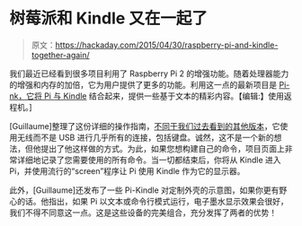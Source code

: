 # 树莓派和 Kindle 又在一起了

> 原文：<https://hackaday.com/2015/04/30/raspberry-pi-and-kindle-together-again/>

我们最近已经看到很多项目利用了 Raspberry Pi 2 的增强功能。随着处理器能力的增强和内存的加倍，它为用户提供了更多的功能。利用这一点的最新项目是 [Pi-nk，它将 Pi 与 Kindle](http://guilev-concept.net/pink) 结合起来，提供一些基于文本的精彩内容。【编辑:】使用返程机。]

[Guillaume]整理了这份详细的操作指南，[不同于我们过去看到的其他版本](http://hackaday.com/2012/09/11/using-a-raspberry-pi-as-your-travel-computer/)，它使用无线而不是 USB 进行几乎所有的连接，包括键盘。诚然，这不是一个新的想法，但他提出了他这样做的方式。为此，如果您想构建自己的命令，项目页面上非常详细地记录了您需要使用的所有命令。当一切都结束后，你将从 Kindle 进入 Pi，并使用流行的“screen”程序让 Pi 使用 Kindle 作为它的显示器。

此外，[Guillaume]还发布了一些 Pi-Kindle 对定制外壳的示意图，如果你更有野心的话。他指出，如果 Pi 以文本或命令行模式运行，电子墨水显示效果会很好，我们不得不同意这一点。这是这些设备的完美组合，充分发挥了两者的优势！